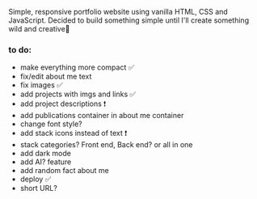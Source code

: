 Simple, responsive portfolio website using vanilla HTML, CSS and JavaScript.
Decided to build something simple until I'll create something wild and creative🙂


### to do:
- make everything more compact ✅
- fix/edit about me text
- fix images ✅
- add projects with imgs and links ✅
- add project descriptions ❗
- add publications container in about me container
- change font style?
- add stack icons instead of text ❗
- stack categories? Front end, Back end? or all in one
- add dark mode
- add AI? feature
- add random fact about me
- deploy ✅  
- short URL?